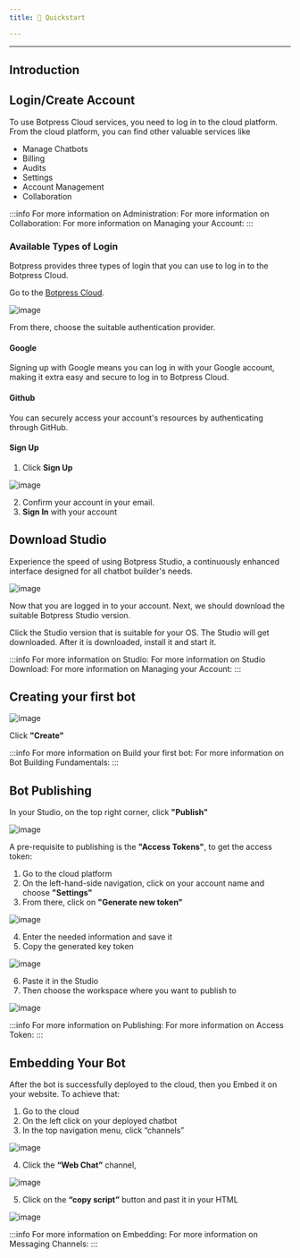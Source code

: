 ```yaml
---
title: 🚀 Quickstart

---
```


---

## Introduction

## Login/Create Account

To use Botpress Cloud services, you need to log in to the cloud platform. From the cloud platform, you can find other valuable services like

- Manage Chatbots
- Billing
- Audits
- Settings
- Account Management
- Collaboration

:::info
For more information on Administration:
For more information on Collaboration:
For more information on Managing your Account:
:::

### Available Types of Login

Botpress provides three types of login that you can use to log in to the Botpress Cloud.

Go to the [Botpress Cloud](https://app.botpress.cloud).

![image](https://user-images.githubusercontent.com/89806971/200173871-95899120-77b4-4325-ae76-3550552bc500.png)


From there, choose the suitable authentication provider.

#### Google

Signing up with Google means you can log in with your Google account, making it extra easy and secure to log in to Botpress Cloud.

#### Github

You can securely access your account's resources by authenticating through GitHub.

#### Sign Up

1. Click **Sign Up**

![image](https://user-images.githubusercontent.com/89806971/200173893-d33c6615-3aaa-49c7-952d-9c67a2827ee1.png)

2. Confirm your account in your email.
3. **Sign In** with your account

## Download Studio

Experience the speed of using Botpress Studio, a continuously enhanced interface designed for all chatbot builder's needs.

![image](https://user-images.githubusercontent.com/89806971/200173916-4474ee55-9d5c-490b-a44a-d52964deb53c.png)

Now that you are logged in to your account. Next, we should download the suitable Botpress Studio version.

Click the Studio version that is suitable for your OS. The Studio will get downloaded. After it is downloaded, install it and start it.

:::info
For more information on Studio:
For more information on Studio Download:
For more information on Managing your Account:
:::

## Creating your first bot

![image](https://user-images.githubusercontent.com/89806971/200173929-c6df34e5-6ed3-4058-b4ed-63e6fa4794a6.png)

Click **"Create"**

:::info
For more information on Build your first bot:
For more information on Bot Building Fundamentals:
:::

## Bot Publishing

In your Studio, on the top right corner, click **"Publish"**

![image](https://user-images.githubusercontent.com/89806971/200174430-a32ac84d-d81b-4924-b980-dc58a97f45c4.png)


A pre-requisite to publishing is the **"Access Tokens"**, to get the access token:

1. Go to the cloud platform
2. On the left-hand-side navigation, click on your account name and choose **"Settings"**
3. From there, click on **"Generate new token"**

![image](https://user-images.githubusercontent.com/89806971/200174464-7fc5e8ec-b928-4fbb-9d84-b848a1a4dd37.png)

4. Enter the needed information and save it
5. Copy the generated key token

![image](https://user-images.githubusercontent.com/89806971/200174528-ebbe18d7-b4bd-44ee-90bb-6e1620e8bff1.png)

6. Paste it in the Studio
7. Then choose the workspace where you want to publish to

![image](https://user-images.githubusercontent.com/89806971/200174539-69170bcc-7a62-4dc9-aefa-3e5283e6534a.png)

:::info
For more information on Publishing:
For more information on Access Token:
:::

## Embedding Your Bot

After the bot is successfully deployed to the cloud, then you Embed it on your website. To achieve that:
1. Go to the cloud
2. On the left click on your deployed chatbot
3. In the top navigation menu, click “channels”

![image](https://user-images.githubusercontent.com/89806971/200174617-72eae66f-61b5-4c04-8829-8f770abb4c28.png)

4. Click the **“Web Chat”** channel, 

![image](https://user-images.githubusercontent.com/89806971/200174670-962b126d-2f72-4ef9-8bf1-a25889bfe39d.png)

5. Click on the **“copy script”** button and past it in your HTML

![image](https://user-images.githubusercontent.com/89806971/200174692-e565c52a-817c-46c3-991f-dd250b71011e.png)


:::info
For more information on Embedding:
For more information on Messaging Channels:
:::


